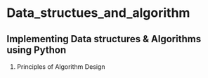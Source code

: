 # Data_structues_and_algorithm

Implementing Data structures & Algorithms using Python
------------------------------------------------------

01. Principles of Algorithm Design

